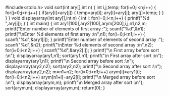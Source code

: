 #include<stdio.h> void sort(int ary[],int n) { int i,j,temp; for(i=0;i<n;i++) { for(j=0;j<n;j++) { if(ary[i]<ary[j]) { temp=ary[i]; ary[i]=ary[j]; ary[j]=temp; } } } } void displayarray(int ary[],int n) { int i; for(i=0;i<n;i++) { printf("%d ",ary[i]); } } int main() { int ary1[100],ary2[100],arym[200],i,j,n1,n2,m; printf("Enter number of elements of first array :"); scanf("%d",&n1); printf("\nEnter %d elements of first array :\n",n1); for(i=0;i<n1;i++) { scanf("%d",&ary1[i]); } printf("Enter number of elements of second array :"); scanf("%d",&n2); printf("\nEnter %d elements of second array :\n",n2); for(i=0;i<n2;i++) { scanf("%d",&ary2[i]); } printf("\n First array before sort :\n"); displayarray(ary1,n1); sort(ary1,n1); printf("\n First array after sort :\n"); displayarray(ary1,n1); printf("\n Second array before sort :\n"); displayarray(ary2,n2); sort(ary2,n2); printf("\n Second array after sort :\n"); displayarray(ary2,n2); m=n1+n2; for(i=0;i<n1;i++) arym[i]=ary1[i]; for(i=0;i<n2;i++) arym[n1+i]=ary2[i]; printf("\n Merged array before sort :\n"); displayarray(arym,m); printf("\n Merged array after sort :\n"); sort(arym,m); displayarray(arym,m); return(0); }
